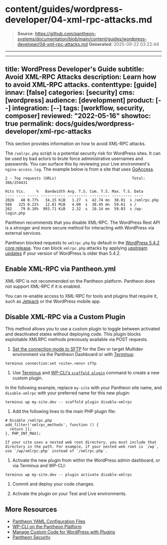 # content/guides/wordpress-developer/04-xml-rpc-attacks.md

> **Source**: https://github.com/pantheon-systems/documentation/blob/main/content/guides/wordpress-developer/04-xml-rpc-attacks.md
> **Generated**: 2025-09-22 03:22:44

---

---
title: WordPress Developer's Guide
subtitle: Avoid XML-RPC Attacks
description: Learn how to avoid XML-RPC attacks.
contenttype: [guide]
innav: [false]
categories: [security]
cms: [wordpress]
audience: [development]
product: [--]
integration: [--]
tags: [workflow, security, composer]
reviewed: "2022-05-16"
showtoc: true
permalink: docs/guides/wordpress-developer/xml-rpc-attacks
---

This section provides information on how to avoid XML-RPC attacks.

The `/xmlrpc.php` script is a potential security risk for WordPress sites. It can be used by bad actors to brute force administrative usernames and passwords. You can surface this by reviewing your Live environment's `nginx-access.log`. The example below is from a site that uses [GoAccess](/guides/logs-pantheon/nginx-access-logs).

```none
2 - Top requests (URLs)                                  Total: 366/254431

Hits Vis.     %   Bandwidth Avg. T.S. Cum. T.S. Max. T.S. Data
---- ---- ----- ----------- --------- --------- --------- ----
2026   48 0.77%   34.15 KiB   1.27  s  42.74 mn  38.01  s /xmlrpc.php
566   225 0.21%   12.81 MiB   4.08  s  38.45 mn  59.61  s /
262    79 0.10%  993.71 KiB   2.32  s  10.14 mn  59.03  s /wp-login.php
```

Pantheon recommends that you disable XML-RPC. The WordPress Rest API is a stronger and more secure method for interacting with WordPress via external services.

Pantheon blocked requests to `xmlrpc.php` by default in the [WordPress 5.4.2 core release](/changelog/2020/07#wordpress-542). You can block `xmlrpc.php` attacks by applying [upstream updates](/core-updates) if your version of WordPress is older than 5.4.2.

## Enable XML-RPC via Pantheon.yml

<Alert title="Note"  type="info" >

XML-RPC is not recommended on the Pantheon platform. Pantheon does not support XML-RPC if it is enabled.

</Alert>

You can re-enable access to XML-RPC for tools and plugins that require it, such as [Jetpack](https://jetpack.com/) or the WordPress mobile app.

<Partial file="jetpack-enable-xmlrpc.md" />

## Disable XML-RPC via a Custom Plugin

This method allows you to use a custom plugin to toggle between activated and deactivated states without deploying code. This plugin blocks exploitable XMLRPC methods previously available via POST requests.

1. [Set the connection mode to SFTP](/guides/sftp) for the Dev or target Multidev environment via the Pantheon Dashboard or with [Terminus](/terminus):

  ```bash{promptUser: user}
  terminus connection:set <site>.<env> sftp
  ```

1. Use [Terminus](/terminus) and [WP-CLI's `scaffold plugin`](https://developer.wordpress.org/cli/commands/scaffold/plugin/) command to create  a new custom plugin.

  In the following example, replace `my-site` with your Pantheon site name, and `disable-xmlrpc` with your preferred name for this new plugin:

  ```bash{promptUser: user}
  terminus wp my-site.dev -- scaffold plugin disable-xmlrpc
  ```

1. Add the following lines to the main PHP plugin file:

  ```php:title=wp-content/plugins/disable-xmlrpc/disable-xmlrpc.php
  # Disable /xmlrpc.php
  add_filter('xmlrpc_methods', function () {
    return [];
  }, PHP_INT_MAX);
  ```

	If your site uses a nested web root directory, you must include that directory in the path. For example, if your nested web root is `/wp`, use `/wp/xmlrpc.php` instead of `/xmlrpc.php`.

1. Activate the new plugin from within the WordPress admin dashboard, or via Terminus and WP-CLI:

  ```bash{promptUser: user}
  terminus wp my-site.dev -- plugin activate disable-xmlrpc
  ```

1. Commit and deploy your code changes.

1. Activate the plugin on your Test and Live environments.

## More Resources

- [Pantheon YAML Configuration Files](/pantheon-yml)
- [WP-CLI on the Pantheon Platform](/guides/wp-cli)
- [Manage Custom Code for WordPress with Plugins](/guides/wordpress-configurations/wordpress-custom-code)
- [Pantheon Security](/guides/security)
